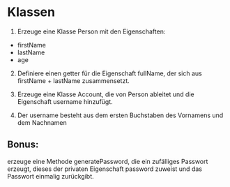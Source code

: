 # Klassen

1. Erzeuge eine Klasse Person mit den Eigenschaften:

- firstName
- lastName
- age

2. Definiere einen getter für die Eigenschaft fullName, der sich aus firstName + lastName zusammensetzt.

3. Erzeuge eine Klasse Account, die von Person ableitet und die Eigenschaft username hinzufügt.

4. Der username besteht aus dem ersten Buchstaben des Vornamens und dem Nachnamen

## Bonus:

erzeuge eine Methode generatePassword, die ein zufälliges Passwort erzeugt, dieses der privaten Eigenschaft password zuweist und das Passwort einmalig zurückgibt.
